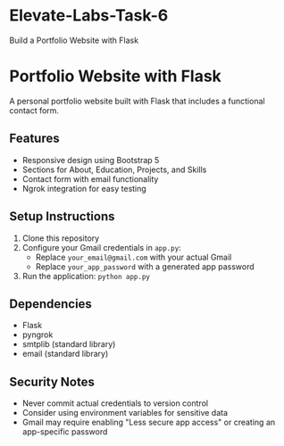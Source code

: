 # Elevate-Labs-Task-6
Build a Portfolio Website with Flask
# Portfolio Website with Flask

A personal portfolio website built with Flask that includes a functional contact form.

## Features

- Responsive design using Bootstrap 5
- Sections for About, Education, Projects, and Skills
- Contact form with email functionality
- Ngrok integration for easy testing

## Setup Instructions

1. Clone this repository
3. Configure your Gmail credentials in `app.py`:
   - Replace `your_email@gmail.com` with your actual Gmail
   - Replace `your_app_password` with a generated app password
4. Run the application: `python app.py`

## Dependencies

- Flask
- pyngrok
- smtplib (standard library)
- email (standard library)

## Security Notes

- Never commit actual credentials to version control
- Consider using environment variables for sensitive data
- Gmail may require enabling "Less secure app access" or creating an app-specific password
